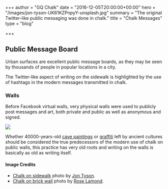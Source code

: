 +++
author = "GQ Chalk"
date = "2016-12-05T20:00:00+00:00"
hero = "/images/jon-tyson-UK61KZPnpyY-unsplash.jpg"
summary = "The original Twitter-like public messaging was done in chalk."
title = "Chalk Messages"
type = "blog"

+++
## Public Message Board

Urban surfaces are excellent public message boards, as they may be seen by thousands of people in popular locations in a city.

The Twitter-like aspect of writing on the sidewalk is highlighted by the use of hashtags in the modern messages transmitted in chalk.

### Walls

Before Facebook virtual walls, very physical walls were used to publicly post messages and art, both private and public as well as anonymous and signed.

![](/images/rose-lamond-_kN1GssHVv4-unsplash.jpg)

Whether 40000-years-old [cave paintings](https://en.wikipedia.org/wiki/Cave_painting) or [graffiti](https://en.wikipedia.org/wiki/Graffiti) left by ancient cultures should be considered the true predecessors of the modern use of chalk on public walls, this practice has very old roots and writing on the walls is basically as old as writing itself.

#### Image Credits

* [Chalk on sidewalk](https://unsplash.com/photos/UK61KZPnpyY) photo by [Jon Tyson](https://unsplash.com/@jontyson).
* [Chalk on brick wall](https://unsplash.com/photos/_kN1GssHVv4) photo by [Rose Lamond](https://unsplash.com/@roselamond).